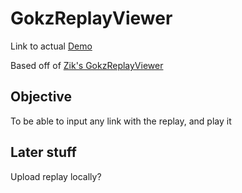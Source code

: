 # GokzReplayViewer

Link to actual [Demo](index2.html)

Based off of [Zik's GokzReplayViewer](https://github.com/Metapyziks/GOKZReplayViewer)

## Objective
To be able to input any link with the replay, and play it

## Later stuff
Upload replay locally?